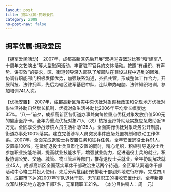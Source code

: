 ```yaml
---
layout: post
title: 拥军优属·拥政爱民
category: 2008
no-post-nav: false
---
```


##  拥军优属·拥政爱民

【拥军爱民活动】　2007年，成都高新区先后开展“双拥迎春篮球比赛”和“建军八十周年文艺演出”等大型慰问活动，丰富驻军官兵的文体活动。按照“有组织、有声势、讲实效”的要求，区、街道领导深入部队了解部队在建设过程中遇到的困难，协调各职能部门积极发挥优势，加强联系沟通，齐抓共管，形成整体工作合力。开展科技、法律拥军，先后为辖区驻军基层中队、连队举办电脑、法律知识培训，参加培训741人次。
 
【优抚安置】　2007年，成都高新区落实中央优抚对象调标政策和兑现地方优抚对象生活补助自然增长机制，优抚对象生活补助比2006年平均增长幅度达35%。“八一”前夕，成都高新区各街道办事处向每位重点优抚对象发放价值500元的健康医疗卡。全年为重点优抚对象71人（次）核报医疗补助及实施应急救助近19万元。全区享受参战涉核人员生活补助135人。全面实行优抚对象政务公开制度，街道办事处100%落实。建立完善涉军人员突发事件应急处置机制和联动工作体系。2007年，全面完成退役士兵安置任务和征兵任务。全年安置退役士兵91人，安置率100%。在做好退役士兵货币化安置的同时，精心组织，积极引导退役士兵参加职业技能培训，提高就业技能水平，增强就业能力，促进退役士兵的就业。积极协调公安、交通、城管、物业管理等部门，推荐退役士兵就业，全年协助解决就业45人。成都高新区全面落实军休干部政治生活两个待遇，全区军队离退休干部活动中心竣工并投入使用，先后分两批组织安排老干部到外地进行疗养。完成四川省、成都市下达的2007年军队退休干部、无军籍职工的接收安置计划，全年新接收军队移交地方退休干部7名，无军籍职工21名。
（本分目供稿人：周　元）
 